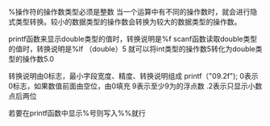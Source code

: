%操作符的操作数类型必须是整数
当一个运算中有不同的操作数时，就会进行隐式类型转换。较小的数据类型的操作数会转换为较大的数据类型的操作数。

printf函数来显示double类型的值时，转换说明是%f
scanf函数读取double类型的值时，转换说明是%lf
（double）5 就可以将int类型的操作数5转化为double类型的操作数5.0

转换说明由0标志，最小字段宽度、精度、转换说明组成
printf（"09.2f");
0表示0标志，如果数值前面由空位，由0填充
9表示至少9为的浮点数
.2表示只显示小数点后两位

若要在printf函数中显示%号则写入%%就行
